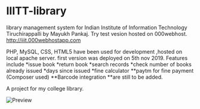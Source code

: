 # IIITT-library
library management system for Indian Institute of Information Technology Tiruchirappalli by Mayukh Pankaj.
Try test vesion hosted on 000webhost. http://iiit.000webhostapp.com 

PHP, MySQL, CSS, HTML5 have been used for development ,hosted on local apache server. first version was deployed on 5th nov 2019. Features include *issue book *return book *search records *check number of books already issued *days since issued *fine calculator **paytm for fine payment (Composer used) **Barcode integration **are still to be added.

A project for my college library.

![Preview](https://i.imgur.com/0jQ49dJ.gif)
